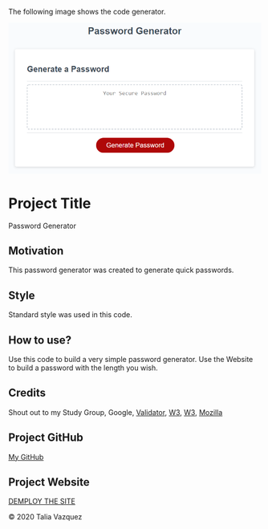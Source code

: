 The following image shows the code generator.

![password generator demo](./Assets/03-javascript-homework-demo.png)

# Project Title

Password Generator

## Motivation

This password generator was created to generate quick passwords.

## Style

Standard style was used in this code.

## How to use?

Use this code to build a very simple password generator. Use the Website to build a password with the length you wish.

## Credits

Shout out to my Study Group, Google, <a href="https://validator.w3.org/">Validator</a>, <a href="www.w3schools.com/">W3</a>, <a href="www.w3schools.com/">W3</a>, <a href=" https://developer.mozilla.org/en-US/docs/Learn/JavaScript/First_steps/What_is_JavaScript">Mozilla</a> 

## Project GitHub

<a href="https://github.com/taliavazquez/hw-03"><bold>My GitHub</bold></a>

## Project Website

<a href="https://github.com/taliavazquez/hw-03"><bold>DEMPLOY THE SITE</bold></a>

© 2020 Talia Vazquez

